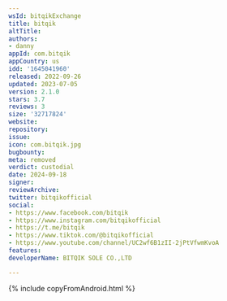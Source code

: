 ```yaml
---
wsId: bitqikExchange
title: bitqik
altTitle: 
authors:
- danny
appId: com.bitqik
appCountry: us
idd: '1645041960'
released: 2022-09-26
updated: 2023-07-05
version: 2.1.0
stars: 3.7
reviews: 3
size: '32717824'
website: 
repository: 
issue: 
icon: com.bitqik.jpg
bugbounty: 
meta: removed
verdict: custodial
date: 2024-09-18
signer: 
reviewArchive: 
twitter: bitqikofficial
social:
- https://www.facebook.com/bitqik
- https://www.instagram.com/bitqikofficial
- https://t.me/bitqik
- https://www.tiktok.com/@bitqikofficial
- https://www.youtube.com/channel/UC2wf6B1zII-2jPtVfwmKvoA
features: 
developerName: BITQIK SOLE CO.,LTD

---
```


{% include copyFromAndroid.html %}